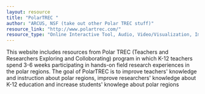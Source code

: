 ```yaml
---
layout: resource
title: "PolarTREC "
author: "ARCUS, NSF (take out other Polar TREC stuff)"
resource_link: "http://www.polartrec.com/"
resource_type: "Online Interactive Tool, Audio, Video/Visualization, Images, Curriculum, Website, Publication"
---
```


This website includes resources from Polar TREC (Teachers and Researchers Exploring and Colloborating) program in which K-12 teachers spend 3-6 weeks participating in hands-on field research experiences in the polar regions.   The goal of PolarTREC is to improve teachers' knowledge and instruction about polar regions, improve researchers' knowledge about K-12  education and increase students' knowlege about polar regions
